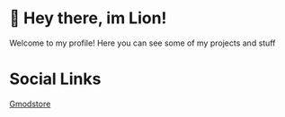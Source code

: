 # 👋 Hey there, im Lion!
Welcome to my profile! Here you can see some of my projects and stuff

# Social Links
[Gmodstore](https://www.gmodstore.com/users/lion)
